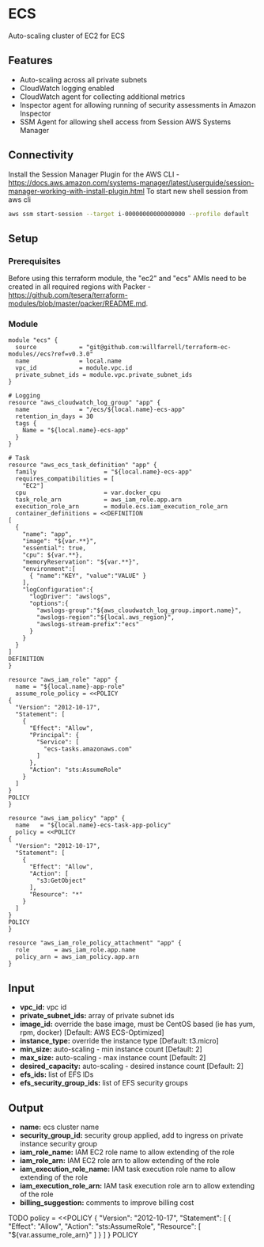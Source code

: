 # ECS
Auto-scaling cluster of EC2 for ECS

## Features
- Auto-scaling across all private subnets
- CloudWatch logging enabled
- CloudWatch agent for collecting additional metrics
- Inspector agent for allowing running of security assessments in Amazon Inspector
- SSM Agent for allowing shell access from Session AWS Systems Manager

## Connectivity
Install the Session Manager Plugin for the AWS CLI - https://docs.aws.amazon.com/systems-manager/latest/userguide/session-manager-working-with-install-plugin.html
To start new shell session from aws cli
```bash
aws ssm start-session --target i-00000000000000000 --profile default
```

## Setup

### Prerequisites
Before using this terraform module, the "ec2" and "ecs" AMIs need to be created in all required regions with Packer - https://github.com/tesera/terraform-modules/blob/master/packer/README.md. 

### Module
```hcl-terraform
module "ecs" {
  source            = "git@github.com:willfarrell/terraform-ec-modules//ecs?ref=v0.3.0"
  name              = local.name
  vpc_id            = module.vpc.id
  private_subnet_ids = module.vpc.private_subnet_ids
}

# Logging
resource "aws_cloudwatch_log_group" "app" {
  name              = "/ecs/${local.name}-ecs-app"
  retention_in_days = 30
  tags {
    Name = "${local.name}-ecs-app"
  }
}

# Task
resource "aws_ecs_task_definition" "app" {
  family                   = "${local.name}-ecs-app"
  requires_compatibilities = [
    "EC2"]
  cpu                      = var.docker_cpu
  task_role_arn            = aws_iam_role.app.arn
  execution_role_arn       = module.ecs.iam_execution_role_arn
  container_definitions = <<DEFINITION
[
  {
    "name": "app",
    "image": "${var.**}",
    "essential": true,
    "cpu": ${var.**},
    "memoryReservation": "${var.**}",
    "environment":[
      { "name":"KEY", "value":"VALUE" }
    ],
    "logConfiguration":{
      "logDriver": "awslogs",
      "options":{
        "awslogs-group":"${aws_cloudwatch_log_group.import.name}",
        "awslogs-region":"${local.aws_region}",
        "awslogs-stream-prefix":"ecs"
      }
    }
  }
]
DEFINITION
}

resource "aws_iam_role" "app" {
  name = "${local.name}-app-role"
  assume_role_policy = <<POLICY
{
  "Version": "2012-10-17",
  "Statement": [
    {
      "Effect": "Allow",
      "Principal": {
        "Service": [
          "ecs-tasks.amazonaws.com"
        ]
      },
      "Action": "sts:AssumeRole"
    }
  ]
}
POLICY
}

resource "aws_iam_policy" "app" {
  name   = "${local.name}-ecs-task-app-policy"
  policy = <<POLICY
{
  "Version": "2012-10-17",
  "Statement": [
    {
      "Effect": "Allow",
      "Action": [
        "s3:GetObject"
      ],
      "Resource": "*"
    }
  ]
}
POLICY
}

resource "aws_iam_role_policy_attachment" "app" {
  role       = aws_iam_role.app.name
  policy_arn = aws_iam_policy.app.arn
}

```

## Input
- **vpc_id:** vpc id
- **private_subnet_ids:** array of private subnet ids
- **image_id:** override the base image, must be CentOS based (ie has yum, rpm, docker) [Default: AWS ECS-Optimized]
- **instance_type:** override the instance type [Default: t3.micro]
- **min_size:** auto-scaling - min instance count [Default: 2]
- **max_size:** auto-scaling - max instance count [Default: 2]
- **desired_capacity:** auto-scaling - desired instance count [Default: 2]
- **efs_ids:** list of EFS IDs
- **efs_security_group_ids:** list of EFS security groups

## Output
- **name:** ecs cluster name
- **security_group_id:** security group applied, add to ingress on private instance security group
- **iam_role_name:** IAM EC2 role name to allow extending of the role
- **iam_role_arn:** IAM EC2 role arn to allow extending of the role
- **iam_execution_role_name:** IAM task execution role name to allow extending of the role
- **iam_execution_role_arn:** IAM task execution role arn to allow extending of the role
- **billing_suggestion:** comments to improve billing cost

TODO
  policy = <<POLICY
{
  "Version": "2012-10-17",
  "Statement": [
    {
      "Effect": "Allow",
      "Action": "sts:AssumeRole",
      "Resource": [
        "${var.assume_role_arn}"
      ]
    }
  ]
}
POLICY
